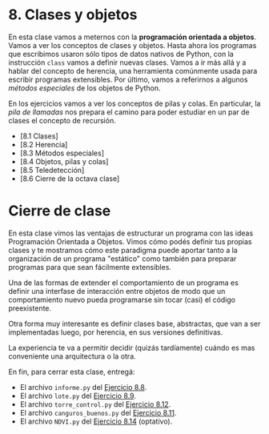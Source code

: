 # 8. Clases y objetos
En esta clase vamos a meternos con la **programación orientada a objetos**. Vamos a ver los conceptos de clases y objetos. Hasta ahora los programas que escribimos usaron sólo tipos de datos nativos de Python, con la instrucción `class` vamos a definir nuevas clases. Vamos a ir más allá y a hablar del concepto de herencia, una herramienta comúnmente usada para escribir programas extensibles. Por último, vamos a referirnos a algunos *métodos especiales* de los objetos de Python.

En los ejercicios vamos a ver los conceptos de pilas y colas. En particular, la *pila de llamadas* nos prepara el camino para poder estudiar en un par de clases el concepto de recursión.

* [8.1 Clases]
* [8.2 Herencia]
* [8.3 Métodos especiales]
* [8.4 Objetos, pilas y colas]
* [8.5 Teledetección]
* [8.6 Cierre de la octava clase]

# Cierre de clase
En esta clase vimos las ventajas de estructurar un programa con las ideas Programación Orientada a Objetos. Vimos cómo podés definir tus propias clases y te mostramos cómo este paradigma puede aportar tanto a la organización de un programa "estático" como también para preparar programas para que sean fácilmente extensibles. 

Una de las formas de extender el comportamiento de un programa es definir una interfase de interacción entre objetos de modo que un comportamiento nuevo pueda programarse sin tocar (casi) el código preexistente. 

Otra forma muy interesante es definir clases base, abstractas, que van a ser implementadas luego, por herencia, en sus versiones definitivas. 

La experiencia te va a permitir decidir (quizás tardíamente) cuándo es mas conveniente una arquitectura o la otra.

En fin, para cerrar esta clase, entregá:

* El archivo `informe.py` del [Ejercicio 8.8](../08_Clases_y_Objetos/02_Herencia.md#ejercicio-88-volvamos-a-armar-todo).
* El archivo `lote.py` del [Ejercicio 8.9](../08_Clases_y_Objetos/03_Métodos_Especiales.md#ejercicio-89-mejor-salida-para-objetos).
* El archivo `torre_control.py` del [Ejercicio 8.12](../08_Clases_y_Objetos/04_Pilas_Colas.md#ejercicio-812-torre-de-control).
* El archivo `canguros_buenos.py` del [Ejercicio 8.11](../08_Clases_y_Objetos/04_Pilas_Colas.md#ejercicio-811-canguros-buenos-y-canguros-malos).
* El archivo `NDVI.py` del [Ejercicio 8.14](../08_Clases_y_Objetos/05_Teledeteccion.md#ejercicio-814-optativo-de-teledetección) (optativo).
